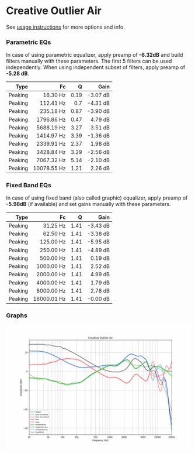 # Creative Outlier Air
See [usage instructions](https://github.com/jaakkopasanen/AutoEq#usage) for more options and info.

### Parametric EQs
In case of using parametric equalizer, apply preamp of **-6.32dB** and build filters manually
with these parameters. The first 5 filters can be used independently.
When using independent subset of filters, apply preamp of **-5.28 dB**.

| Type    | Fc          |    Q | Gain     |
|--------:|------------:|-----:|---------:|
| Peaking | 16.30 Hz    | 0.19 | -3.07 dB |
| Peaking | 112.41 Hz   | 0.7  | -4.31 dB |
| Peaking | 235.18 Hz   | 0.87 | -3.90 dB |
| Peaking | 1796.86 Hz  | 0.47 | 4.79 dB  |
| Peaking | 5688.19 Hz  | 3.27 | 3.51 dB  |
| Peaking | 1414.97 Hz  | 3.39 | -1.36 dB |
| Peaking | 2339.91 Hz  | 2.37 | 1.98 dB  |
| Peaking | 3428.84 Hz  | 3.29 | -2.56 dB |
| Peaking | 7067.32 Hz  | 5.14 | -2.10 dB |
| Peaking | 10078.55 Hz | 1.21 | 2.26 dB  |

### Fixed Band EQs
In case of using fixed band (also called graphic) equalizer, apply preamp of **-5.98dB**
(if available) and set gains manually with these parameters.

| Type    | Fc          |    Q | Gain     |
|--------:|------------:|-----:|---------:|
| Peaking | 31.25 Hz    | 1.41 | -3.43 dB |
| Peaking | 62.50 Hz    | 1.41 | -3.38 dB |
| Peaking | 125.00 Hz   | 1.41 | -5.95 dB |
| Peaking | 250.00 Hz   | 1.41 | -4.89 dB |
| Peaking | 500.00 Hz   | 1.41 | 0.19 dB  |
| Peaking | 1000.00 Hz  | 1.41 | 2.52 dB  |
| Peaking | 2000.00 Hz  | 1.41 | 4.99 dB  |
| Peaking | 4000.00 Hz  | 1.41 | 1.79 dB  |
| Peaking | 8000.00 Hz  | 1.41 | 2.78 dB  |
| Peaking | 16000.01 Hz | 1.41 | -0.00 dB |

### Graphs
![](./Creative%20Outlier%20Air.png)